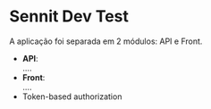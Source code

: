 # Sennit Dev Test

A aplicação foi separada em 2 módulos: API e Front. <br/>
 - <b>API</b>: <br/>  ....
 - <b>Front</b>: <br/> ....
 - Token-based authorization